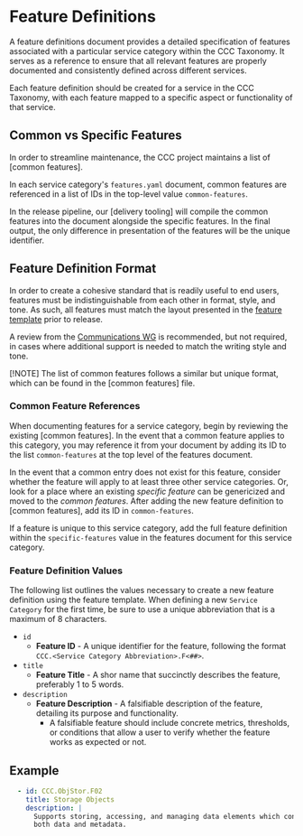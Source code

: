 # Feature Definitions

A feature definitions document provides a detailed specification of features associated with a particular service category within the CCC Taxonomy. It serves as a reference to ensure that all relevant features are properly documented and consistently defined across different services.

Each feature definition should be created for a service in the CCC Taxonomy, with each feature mapped to a specific aspect or functionality of that service.

## Common vs Specific Features

In order to streamline maintenance, the CCC project maintains a list of [common features].

In each service category's `features.yaml` document, common features are referenced in a list of IDs in the top-level value `common-features`.

In the release pipeline, our [delivery tooling] will compile the common features into the document alongside the specific features. In the final output, the only difference in presentation of the features will be the unique identifier.

## Feature Definition Format

In order to create a cohesive standard that is readily useful to end users, features must be indistinguishable from each other in format, style, and tone. As such, all features must match the layout presented in the [feature template](../templates/features.yaml) prior to release.

A review from the [Communications WG] is recommended, but not required, in cases where additional support is needed to match the writing style and tone.

[!NOTE] The list of common features follows a similar but unique format, which can be found in the [common features] file.

### Common Feature References

When documenting features for a service category, begin by reviewing the existing [common features]. In the event that a common feature applies to this category, you may reference it from your document by adding its ID to the list `common-features` at the top level of the features document.

In the event that a common entry does not exist for this feature, consider whether the feature will apply to at least three other service categories. Or, look for a place where an existing _specific feature_ can be genericized and moved to the _common features_. After adding the new feature definition to [common features], add its ID in `common-features`.

If a feature is unique to this service category, add the full feature definition within the `specific-features` value in the features document for this service category.

### Feature Definition Values

The following list outlines the values necessary to create a new feature definition using the feature template. When defining a new `Service Category` for the first time, be sure to use a unique abbreviation that is a maximum of 8 characters.

- `id`
  - **Feature ID** - A unique identifier for the feature, following the format `CCC.<Service Category Abbreviation>.F<##>`.
- `title`
  - **Feature Title** - A shor name that succinctly describes the feature, preferably 1 to 5 words.
- `description`
  - **Feature Description** - A falsifiable description of the feature, detailing its purpose and functionality.
    - A falsifiable feature should include concrete metrics, thresholds, or conditions that allow a user to verify whether the feature works as expected or not.

## Example

```yaml
  - id: CCC.ObjStor.F02
    title: Storage Objects
    description: |
      Supports storing, accessing, and managing data elements which contain
      both data and metadata.
```

[Communications WG]: ../../working-groups/communications/charter.md
